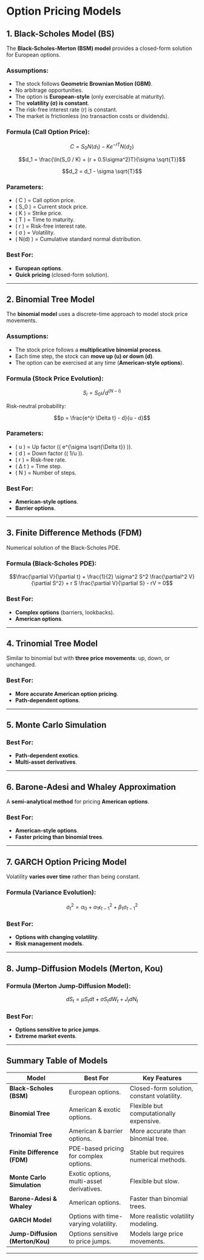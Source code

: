 # Option Pricing Models

## 1. Black-Scholes Model (BS)
The **Black-Scholes-Merton (BSM) model** provides a closed-form solution for European options.

### **Assumptions:**
- The stock follows **Geometric Brownian Motion (GBM)**.
- No arbitrage opportunities.
- The option is **European-style** (only exercisable at maturity).
- The **volatility (σ) is constant**.
- The risk-free interest rate (r) is constant.
- The market is frictionless (no transaction costs or dividends).

### **Formula (Call Option Price):**
```math
C = S_0 N(d_1) - K e^{-rT} N(d_2)
```
```math
d_1 = \frac{\ln(S_0 / K) + (r + 0.5\sigma^2)T}{\sigma \sqrt{T}}
```
```math
d_2 = d_1 - \sigma \sqrt{T}
```

### **Parameters:**
- \( C \) = Call option price.
- \( S_0 \) = Current stock price.
- \( K \) = Strike price.
- \( T \) = Time to maturity.
- \( r \) = Risk-free interest rate.
- \( σ \) = Volatility.
- \( N(d) \) = Cumulative standard normal distribution.

### **Best For:**
- **European options**.
- **Quick pricing** (closed-form solution).

---

## 2. Binomial Tree Model
The **binomial model** uses a discrete-time approach to model stock price movements.

### **Assumptions:**
- The stock price follows a **multiplicative binomial process**.
- Each time step, the stock can **move up (u) or down (d)**.
- The option can be exercised at any time (**American-style options**).

### **Formula (Stock Price Evolution):**
```math
S_i = S_0 u^i d^{(N-i)}
```

Risk-neutral probability:
```math
p = \frac{e^{r \Delta t} - d}{u - d}
```

### **Parameters:**
- \( u \) = Up factor (\( e^{\sigma \sqrt{\Delta t}} \)).
- \( d \) = Down factor (\( 1/u \)).
- \( r \) = Risk-free rate.
- \( Δ t \) = Time step.
- \( N \) = Number of steps.

### **Best For:**
- **American-style options**.
- **Barrier options**.

---

## 3. Finite Difference Methods (FDM)
Numerical solution of the Black-Scholes PDE.

### **Formula (Black-Scholes PDE):**
```math
\frac{\partial V}{\partial t} + \frac{1}{2} \sigma^2 S^2 \frac{\partial^2 V}{\partial S^2} + r S \frac{\partial V}{\partial S} - rV = 0
```

### **Best For:**
- **Complex options** (barriers, lookbacks).
- **American options**.

---

## 4. Trinomial Tree Model
Similar to binomial but with **three price movements**: up, down, or unchanged.

### **Best For:**
- **More accurate American option pricing**.
- **Path-dependent options**.

---

## 5. Monte Carlo Simulation

### **Best For:**
- **Path-dependent exotics**.
- **Multi-asset derivatives**.

---

## 6. Barone-Adesi and Whaley Approximation
A **semi-analytical method** for pricing **American options**.

### **Best For:**
- **American-style options**.
- **Faster pricing than binomial trees**.

---

## 7. GARCH Option Pricing Model
Volatility **varies over time** rather than being constant.

### **Formula (Variance Evolution):**
```math
\sigma_t^2 = \alpha_0 + \alpha_1 \epsilon_{t-1}^2 + \beta_1 \sigma_{t-1}^2
```

### **Best For:**
- **Options with changing volatility**.
- **Risk management models**.

---

## 8. Jump-Diffusion Models (Merton, Kou)

### **Formula (Merton Jump-Diffusion Model):**
```math
dS_t = \mu S_t dt + \sigma S_t dW_t + J_t dN_t
```

### **Best For:**
- **Options sensitive to price jumps**.
- **Extreme market events**.

---

## Summary Table of Models

| **Model**                        | **Best For**                                       | **Key Features**                          |
|-----------------------------------|---------------------------------------------------|-------------------------------------------|
| **Black-Scholes (BSM)**          | European options.                                | Closed-form solution, constant volatility. |
| **Binomial Tree**                 | American & exotic options.                      | Flexible but computationally expensive.   |
| **Trinomial Tree**                | American & barrier options.                     | More accurate than binomial tree.         |
| **Finite Difference (FDM)**       | PDE-based pricing for complex options.          | Stable but requires numerical methods.    |
| **Monte Carlo Simulation**        | Exotic options, multi-asset derivatives.        | Flexible but slow.                        |
| **Barone-Adesi & Whaley**         | American options.                               | Faster than binomial trees.               |
| **GARCH Model**                   | Options with time-varying volatility.           | More realistic volatility modeling.       |
| **Jump-Diffusion (Merton/Kou)**   | Options sensitive to price jumps.               | Models large price movements.             |

---
